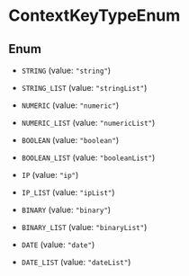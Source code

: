 

# ContextKeyTypeEnum

## Enum


* `STRING` (value: `"string"`)

* `STRING_LIST` (value: `"stringList"`)

* `NUMERIC` (value: `"numeric"`)

* `NUMERIC_LIST` (value: `"numericList"`)

* `BOOLEAN` (value: `"boolean"`)

* `BOOLEAN_LIST` (value: `"booleanList"`)

* `IP` (value: `"ip"`)

* `IP_LIST` (value: `"ipList"`)

* `BINARY` (value: `"binary"`)

* `BINARY_LIST` (value: `"binaryList"`)

* `DATE` (value: `"date"`)

* `DATE_LIST` (value: `"dateList"`)



